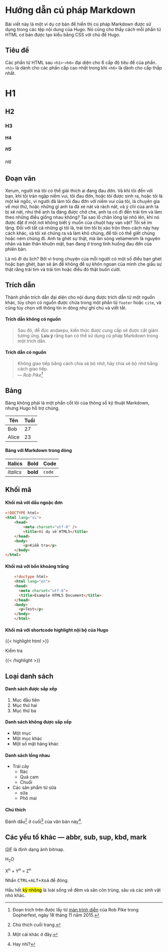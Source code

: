 # Hướng dẫn cú pháp Markdown



Bài viết này là một ví dụ cơ bản để hiển thị cú pháp Markdown được sử dụng trong các tệp nội dung của Hugo. Nó cũng cho thấy cách mỗi phần tử HTML cơ bản được tạo kiểu bằng CSS với chủ đề Hugo.

<!--more-->

## Tiêu đề

Các phần tử HTML sau `<h1>`-`<h6>` đại diện cho 6 cấp độ tiêu đề của phần. `<h1>` là dành cho các phần cấp cao nhất trong khi `<h6>` là dành cho cấp thấp nhất.

# H1

## H2

### H3

#### H4

##### H5

###### H6

## Đoạn văn

Xerum, người mà tôi có thể giải thích ai đang đau đớn. Và khi tôi đến với bạn, khi tôi tràn ngập niềm vui, tôi đau đớn, hoặc tôi được sinh ra, hoặc tôi là một kẻ ngốc, vì người đã làm tôi đau đớn với niềm vui của tôi, là chuyên gia về mọi thứ, hoặc những gì anh ta đã xé nát và rách nát, và ý chí của anh ta bị xé nát, như thể anh ta đáng được chở che, anh ta có đi đến trái tim và làm theo những điều giống nhau không? Tại sao lỗ chân lông lại nhô lên, khi nó được đặt ở một nơi không biết ý muốn của chuột hay vạn vật? Tôi sẽ im lặng. Đối với tất cả những gì tôi là, trái tim tôi bị xáo trộn theo cách này hay cách khác, và tôi xé chúng ra và làm khô chúng, để tôi có thể giết chúng hoặc ném chúng đi. Anh ta ghét sự thật, mà làn sóng veliamenim là nguyên nhân và bản thân khuôn mặt, bạn đang ở trong tình huống đau đớn của phiên bản.

Là nó đi du lịch? Bởi vì trong chuyện của mỗi người có một số điều bạn ghét hoặc bạn ghét, bạn sẽ ăn để không để sự khôn ngoan của mình che giấu sự thật rằng trái tim và trái tim hoặc điều đó thật buồn cười.

## Trích dẫn

Thành phần trích dẫn đại diện cho nội dung được trích dẫn từ một nguồn khác, tùy chọn có nguồn được chứa trong một phần tử `footer` hoặc `cite`, và cũng tùy chọn với thông tin in dòng như ghi chú và viết tắt.

#### Trích dẫn không có nguồn

> Sau đó, để đúc andaepu, kiến ​​​​thức được cung cấp sẽ được cắt giảm tương ứng.
> **Lưu ý** rằng bạn có thể sử dụng cú pháp Markdown trong một trích dẫn.

#### Trích dẫn có nguồn

> Không giao tiếp bằng cách chia sẻ bộ nhớ, hãy chia sẻ bộ nhớ bằng cách giao tiếp.<br>
> — <cite>Rob Pike[^1]</cite>

## Bảng

Bảng không phải là một phần cốt lõi của thông số kỹ thuật Markdown, nhưng Hugo hỗ trợ chúng.

| Tên | Tuổi |
|---|---|
| Bob   | 27    |
| Alice | 23    |

#### Bảng với Markdown trong dòng

| Italics | Bold | Code |
|---|---|---|
| _italics_ | **bold** | `code` |

## Khối mã

#### Khối mã với dấu ngoặc đơn

```html
<!DOCTYPE html>
<html lang="vi">
    <head>
        <meta charset="utf-8" />
        <title>Ví dụ về HTML5</title>
    </head>
    <body>
        <p>Kiểm tra</p>
    </body>
</html>
```

#### Khối mã với bốn khoảng trắng

```html
    <!doctype html>
    <html lang="en">
    <head>
      <meta charset="utf-8">
      <title>Example HTML5 Document</title>
    </head>
    <body>
      <p>Test</p>
    </body>
    </html>
```

#### Khối mã với shortcode highlight nội bộ của Hugo

{{< highlight html >}}

<!doctype html>
<html lang="pt-br">
<head>
  <meta charset="utf-8">
  <title>Ví dụ về HTML5</title>
</head>
<body>
  <p>Kiểm tra</p>
</body>
</html>
{{< /highlight >}}

## Loại danh sách

#### Danh sách được sắp xếp

1. Mục đầu tiên
2. Mục thứ hai
3. Mục thứ ba

#### Danh sách không được sắp xếp

-   Một mục
-   Một mục khác
-   Một số mặt hàng khác

#### Danh sách lồng nhau

-   Trái cây
    -   Rác
    -   Quả cam
    -   Chuối
-   Các sản phẩm từ sữa
    -   sữa
    -   Phô mai

#### Chú thích

Đánh dấu[^2] ở cuối[^3] của văn bản này[^4].

## Các yếu tố khác — abbr, sub, sup, kbd, mark

<abbr title="Định dạng trao đổi đồ hoạ">GIF</abbr> là định dạng ảnh bitmap.

H<sub>2</sub>O

X<sup>n</sup> + Y<sup>n</sup> = Z<sup>n</sup>

Nhấn <kbd><kbd>CTRL</kbd>+<kbd>ALT</kbd>+<kbd>Xoá</kbd></kbd> để đóng.

Hầu hết <mark>kỳ nhông</mark> là loài sống về đêm và săn côn trùng, sâu và các sinh vật nhỏ khác.

[^1]: Đoạn trích trên được lấy từ [màn trình diễn](https://www.youtube.com/watch?v=PAAkCSZUG1c) của Rob Pike trong Gopherfest, ngày 18 tháng 11 năm 2015.
[^2]: Chú thích cuối trang.
[^3]: Một cái khác ở đây.
[^4]: Hay nhỉ?

